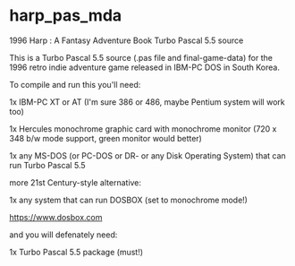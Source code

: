 # harp_pas_mda
1996 Harp : A Fantasy Adventure Book Turbo Pascal 5.5 source

This is a Turbo Pascal 5.5 source (.pas file and final-game-data) for the 1996 retro indie adventure game released in IBM-PC DOS in South Korea.

To compile and run this you'll need:

1x IBM-PC XT or AT (I'm sure 386 or 486, maybe Pentium system will work too)

1x Hercules monochrome graphic card with monochrome monitor (720 x 348 b/w mode support, green monitor would better)

1x any MS-DOS (or PC-DOS or DR- or any Disk Operating System) that can run Turbo Pascal 5.5


more 21st Century-style alternative:

1x any system that can run DOSBOX (set to monochrome mode!)

https://www.dosbox.com


and you will defenately need:

1x Turbo Pascal 5.5 package (must!)
